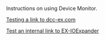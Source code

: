 Instructions on using Device Monitor.

[Testing a link to dcc-ex.com](https://dcc-ex.com)

[Test an internal link to EX-IOExpander](/products/ex-ioexpander/00-ex-ioexpander.md)
